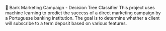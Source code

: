 🧠 Bank Marketing Campaign - Decision Tree Classifier
This project uses machine learning to predict the success of a direct marketing campaign by a Portuguese banking institution. The goal is to determine whether a client will subscribe to a term deposit based on various features.
